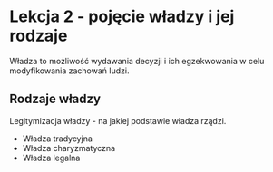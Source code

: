 # Lekcja 2 - pojęcie władzy i jej rodzaje

Władza to możliwość wydawania decyzji i ich egzekwowania w celu modyfikowania zachowań ludzi.

## Rodzaje władzy

Legitymizacja władzy - na jakiej podstawie władza rządzi.

- Władza tradycyjna
- Władza charyzmatyczna
- Władza legalna
